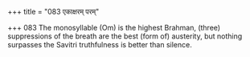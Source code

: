 +++
title = "083 एकाक्षरम् परम्"

+++
083	The monosyllable (Om) is the highest Brahman, (three) suppressions of the breath are the best (form of) austerity, but nothing surpasses the Savitri truthfulness is better than silence.
